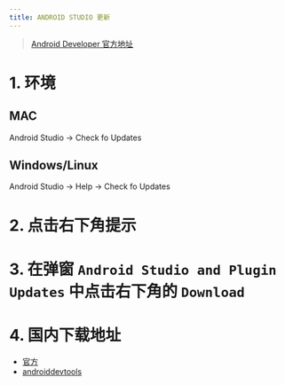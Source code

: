 ```yaml
---
title: ANDROID STUDIO 更新
---
```


> [Android Developer 官方地址](https://developer.android.google.cn/studio/install)

# 1. 环境

## MAC 

Android Studio -> Check fo Updates

## Windows/Linux

Android Studio -> Help -> Check fo Updates

# 2. 点击右下角提示

# 3. 在弹窗 `Android Studio and Plugin Updates` 中点击右下角的 `Download`

# 4. 国内下载地址

* [官方](https://developer.android.google.cn/studio?hl=zh-cn)
* [androiddevtools](https://www.androiddevtools.cn/#)
